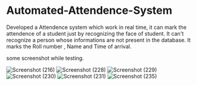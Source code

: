 # Automated-Attendence-System
Developed a Attendence system which work in real time, it can mark the attendence of a student just by recognizing the face of student. It can't recognize a person whose informations are not present in the database. It marks the Roll number , Name and Time of arrival.

some screenshot while testing.

![Screenshot (216)](https://user-images.githubusercontent.com/41646536/87219657-a632e080-c37a-11ea-8da3-5db5c9d2e02c.png)      ![Screenshot (228)](https://user-images.githubusercontent.com/41646536/87219676-f1e58a00-c37a-11ea-85ec-0e59e191ba0b.png)    ![Screenshot (229)](https://user-images.githubusercontent.com/41646536/87219698-22c5bf00-c37b-11ea-9994-632eb0d33d32.png)   ![Screenshot (230)](https://user-images.githubusercontent.com/41646536/87219720-57d21180-c37b-11ea-97cf-691b3d7d073d.png)   ![Screenshot (231)](https://user-images.githubusercontent.com/41646536/87219733-70dac280-c37b-11ea-805d-3f30b5f1e7ae.png)       ![Screenshot (235)](https://user-images.githubusercontent.com/41646536/87219792-f65e7280-c37b-11ea-8ada-f39d5dce9844.png)



